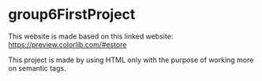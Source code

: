 # group6FirstProject
This website is made based on this linked website: https://preview.colorlib.com/#estore

This project is made by using HTML only with the purpose of working more on semantic tags.
